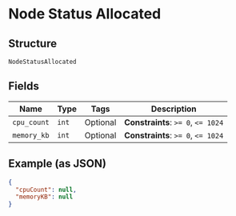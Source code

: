 
# Node Status Allocated

## Structure

`NodeStatusAllocated`

## Fields

| Name | Type | Tags | Description |
|  --- | --- | --- | --- |
| `cpu_count` | `int` | Optional | **Constraints**: `>= 0`, `<= 1024` |
| `memory_kb` | `int` | Optional | **Constraints**: `>= 0`, `<= 1024` |

## Example (as JSON)

```json
{
  "cpuCount": null,
  "memoryKB": null
}
```

